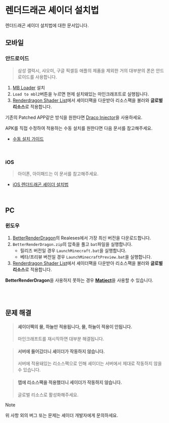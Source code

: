 # 렌더드래곤 셰이더 설치법

렌더드래곤 셰이더 설치법에 대한 문서입니다.

## 모바일

### 안드로이드

> 삼성 갤럭시, 샤오미, 구글 픽셀등 애플의 제품을 제외한 거의 대부분의 폰은 안드로이드를 사용합니다.

1. [MB Loader](https://github.com/DominoKorean/Render-dragon-shader-list/blob/main/language/ko_kr/README.md#mb-loader) 설치
2. `Load to mbl2`버튼을 누르면 현제 설치돼있는 마인크래프트로 실행됩니다.
3. [Renderdragon Shader List](https://github.com/DominoKorean/Render-dragon-shader-list)에서 셰이더팩을 다운받아 리소스팩을 불러와 **글로벌 리소스**로 적용합니다.

기존의 Patched APP같은 방식을 원한다면 [Draco Injector](https://github.com/mcbegamerxx954/draco-injector)을 사용하세요.  

APK를 직접 수정하여 적용하는 수동 설치를 원한다면 다음 문서를 참고해주세요.
* [수동 설치 가이드](./androidrd.md)

<br>

### iOS

> 아이폰, 아이패드는 이 문서를 참고해주세요.

* [iOS 렌더드래곤 셰이더 설치법](./ios.md)

<br>

## PC

### 윈도우

1. [BetterRenderDragon](https://github.com/dreamguxiang/BetterRenderDragon-xmake)의 Realeses에서 가장 최신 버전을 다운로드합니다.
2. `BetterRenderDragon.zip`의 압축을 풀고 `bat`파일을 실행합니다.
   - 릴리즈 버전일 경우 `LaunchMinecraft.bat`을 실행합니다.
   - 베타/프리뷰 버전일 경우 `LaunchMinecraftPreview.bat`을 실행합니다.
3. [Renderdragon Shader List](https://github.com/DominoKorean/Render-dragon-shader-list)에서 셰이더팩을 다운받아 리소스팩을 불러와 **글로벌 리소스**로 적용합니다.

**BetterRenderDragon**을 사용하지 못하는 경우 [**Matject**](https://github.com/faizul726/matject)을 사용할 수 있습니다.

<br>
<br>

## 문제 해결

> #### 셰이더팩의 물, 하늘만 적용됩니다, 물, 하늘이 적용이 안됩니다.
> 마인크래프트를 재시작하면 대부분 해결됩니다.

> #### 서버에 들어갔더니 셰이더가 작동하지 않습니다.  
> 서버에 적용돼있는 리소스팩으로 인해 셰이더는 서버에서 제대로 작동하지 않을 수 있습니다.

> #### 맵에 리소스팩을 적용했더니 세이더가 작동하지 않습니다.
> 글로벌 리소스로 활성화해주세요.

> [!NOTE]
> 위 사항 외의 버그 또는 문제는 셰이더 개발자에게 문의하세요.